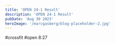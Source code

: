 ```yaml
---
title: 'OPEN 24-1 Result'
description: 'OPEN 24-1 Result'
pubDate: 'Aug 30 2023'
heroImage: '/marcgasberg/blog-placeholder-2.jpg'
---
```

#crossfit #open
8:27

